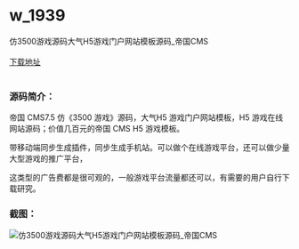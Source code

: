# w_1939
仿3500游戏源码大气H5游戏门户网站模板源码_帝国CMS
<br/></br>
[下载地址](https://www.uuid2.com/1939.html "下载地址")
<br/></br>
<h3>源码简介：</h3>
<p>帝国 CMS7.5 仿《3500 游戏》源码，大气H5 游戏门户网站模板，H5 游戏在线网站源码；价值几百元的帝国 CMS H5 游戏模板。<p>
<p>带移动端同步生成插件，同步生成手机站。可以做个在线游戏平台，还可以做少量大型游戏的推广平台，<p>
<p>这类型的广告费都是很可观的，一般游戏平台流量都还可以，有需要的用户自行下载研究。<p>
<h3>截图：</h3>
<img src="https://www.uuid2.com/wp-content/uploads/img/202201/0c6acd1418.jpg" alt="仿3500游戏源码大气H5游戏门户网站模板源码_帝国CMS">
